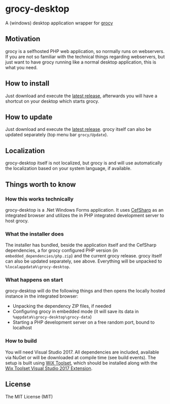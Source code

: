 # grocy-desktop
A (windows) desktop application wrapper for [grocy](https://github.com/berrnd/grocy)

## Motivation
grocy is a selfhosted PHP web application, so normally runs on webservers. If you are not so familiar with the technical things regarding webservers, but just want to have grocy running like a normal desktop application, this is what you need.

## How to install
Just download and execute the [latest release](https://releases.grocy.info/latest-desktop), afterwards you will have a shortcut on your desktop which starts grocy.

## How to update
Just download and execute the [latest release](https://releases.grocy.info/latest-desktop). grocy itself can also be updated separately (top menu bar `grocy/Update`).

## Localization
grocy-desktop itself is not localized, but grocy is and will use automatically the localization based on your system language, if available.

## Things worth to know

### How this works technically
grocy-desktop is a .Net Windows Forms application. It uses [CefSharp](https://github.com/cefsharp/CefSharp) as an integrated browser and utilizes the in PHP integrated development server to host grocy.

### What the installer does
The installer has bundled, beside the application itself and the CefSharp dependencies, a for grocy configured PHP version (in `embedded_dependencies/php.zip`) and the current grocy release. grocy itself can also be updated separately, see above. Everything will be unpacked to `%localappdata%\grocy-desktop`.

### What happens on start
grocy-desktop will do the following things and then opens the locally hosted instance in the integrated browser:
- Unpacking the dependency ZIP files, if needed
- Configuring grocy in embedded mode (it will save its data in `%appdata%\grocy-desktop\grocy-data`)
- Starting a PHP development server on a free random port, bound to localhost

### How to build
You will need Visual Studio 2017. All dependencies are included, available via NuGet or will be downloaded at compile time (see build events).
The setup is built using [WiX Toolset](http://wixtoolset.org), which should be installed along with the [Wix Toolset Visual Studio 2017 Extension](https://marketplace.visualstudio.com/items?itemName=RobMensching.WixToolsetVisualStudio2017Extension).

## License
The MIT License (MIT)
